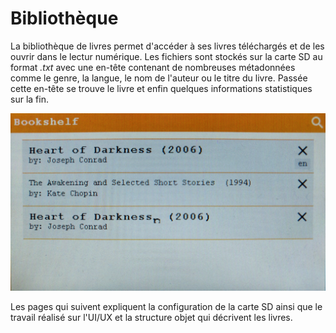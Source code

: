 # Bibliothèque

La bibliothèque de livres permet d'accéder à ses livres téléchargés et de les ouvrir dans le lectur numérique. Les fichiers sont stockés sur la carte SD au format *.txt* avec une en-tête contenant de nombreuses métadonnées comme le genre, la langue, le nom de l'auteur ou le titre du livre. Passée cette en-tête se trouve le livre et enfin quelques informations statistiques sur la fin.

![Vue de la Bibliothèque](../images/library.png)

Les pages qui suivent expliquent la configuration de la carte SD ainsi que le travail réalisé sur l'UI/UX et la structure objet qui décrivent les livres.